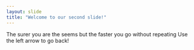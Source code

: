 ```yaml
---
layout: slide
title: "Welcome to our second slide!"
---
```

The surer you are the seems but the faster you go without repeating
Use the left arrow to go back!
